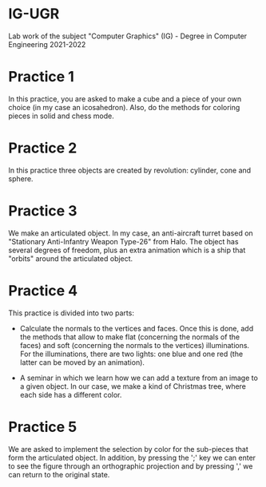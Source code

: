 # IG-UGR
Lab work of the subject "Computer Graphics" (IG) - Degree in Computer Engineering 2021-2022

# Practice 1

In this practice, you are asked to make a cube and a piece of your own choice (in my case an icosahedron). Also, do the methods for coloring pieces in solid and chess mode.

# Practice 2

In this practice three objects are created by revolution: cylinder, cone and sphere.

# Practice 3

We make an articulated object. In my case, an anti-aircraft turret based on "Stationary Anti-Infantry Weapon Type-26" from Halo. The object has several degrees of freedom, plus an extra animation which is a ship that "orbits" around the articulated object.

# Practice 4

This practice is divided into two parts:

  - Calculate the normals to the vertices and faces. Once this is done, add the methods that allow to make flat (concerning the normals of the faces) and soft (concerning the normals to the vertices) illuminations. For the illuminations, there are two lights: one blue and one red (the latter can be moved by an animation). 
  
  - A seminar in which we learn how we can add a texture from an image to a given object. In our case, we make a kind of Christmas tree, where each side has a different color.

# Practice 5

We are asked to implement the selection by color for the sub-pieces that form the articulated object. In addition, by pressing the ';' key we can enter to see the figure through an orthographic projection and by pressing ',' we can return to the original state.
